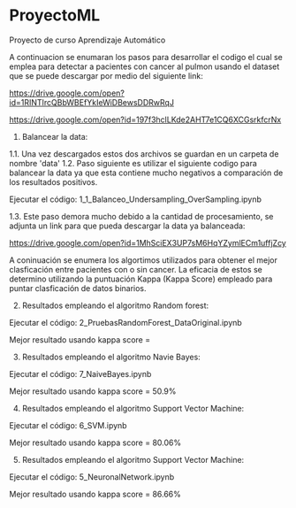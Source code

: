 # ProyectoML
Proyecto de curso Aprendizaje Automático

A continuacion se enumaran los pasos para desarrollar el codigo el cual se emplea para detectar a pacientes con cancer al pulmon usando el dataset que se puede descargar por medio del siguiente link:

https://drive.google.com/open?id=1RINTIrcQBbWBEfYkIeWiDBewsDDRwRqJ

https://drive.google.com/open?id=197f3hclLKde2AHT7e1CQ6XCGsrkfcrNx

1. Balancear la data:

1.1. Una vez descargados estos dos archivos se guardan en un carpeta de nombre 'data'
1.2. Paso siguiente es utilizar el siguiente codigo para balancear la data ya que esta contiene mucho negativos a comparación de los resultados positivos.  

Ejecutar el código: 1_1_Balanceo_Undersampling_OverSampling.ipynb

1.3. Este paso demora mucho debido a la cantidad de procesamiento, se adjunta un link para que pueda descargar la data ya balanceada:

https://drive.google.com/open?id=1MhSciEX3UP7sM6HqYZymlECm1uffjZcy

A coninuación se enumera los algortimos utilizados para obtener el mejor clasficación entre pacientes con o sin cancer. La eficacia de estos se determino utilizando la puntuación Kappa (Kappa Score) empleado para puntar clasficación de datos binarios.

2. Resultados empleando el algoritmo Random forest:

Ejecutar el código: 2_PruebasRandomForest_DataOriginal.ipynb

Mejor resultado usando kappa score = 

3. Resultados empleando el algoritmo Navie Bayes:

Ejecutar el código: 7_NaiveBayes.ipynb

Mejor resultado usando kappa score = 50.9%

4. Resultados empleando el algoritmo Support Vector Machine:

Ejecutar el código: 6_SVM.ipynb

Mejor resultado usando kappa score = 80.06%

5. Resultados empleando el algoritmo Support Vector Machine:

Ejecutar el código: 5_NeuronalNetwork.ipynb

Mejor resultado usando kappa score = 86.66%
